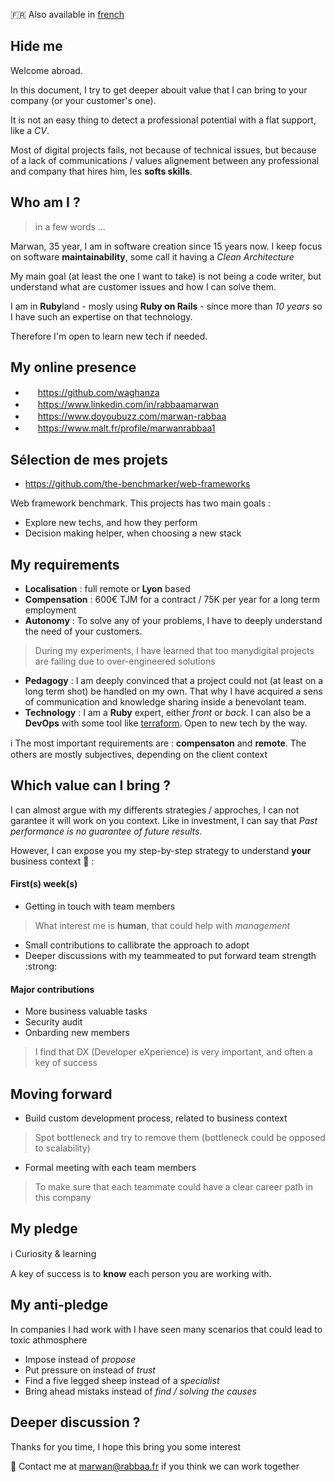 :fr: Also available in [french](about-me.fr.md)

## Hide me

Welcome abroad. 

In this document, I try to get deeper abouit value that I can bring to your company (or your customer's one).

It is not an easy thing to detect a professional potential with a flat support, like a _CV_.

Most of digital projects fails, not because of technical issues, but because of a lack of communications / values alignement between any professional and company that hires him, les **softs skills**.


##  Who am I ? 

> in a few words ...

Marwan, 35 year, I am in software creation since 15 years now. I keep focus on software **maintainability**, some call it having a _Clean Architecture_

My main goal (at least the one I want to take) is not being a code writer, but understand what are customer issues and how I can solve them.

I am in **Ruby**land - mosly using **Ruby on Rails** - since more than _10 years_ so I have such an expertise on that technology.

Therefore I'm open to learn new tech if needed.

## My online presence

- <img width="16" height="16" src="https://skillicons.dev/icons?i=github"> https://github.com/waghanza
- <img width="16" height="16" src="https://skillicons.dev/icons?i=linkedin"> https://www.linkedin.com/in/rabbaamarwan
- <img width="16" height="16" src="https://www.doyoubuzz.com/favicon.ico"> https://www.doyoubuzz.com/marwan-rabbaa
- <img width="16" height="16" src="https://cdn.cookielaw.org/logos/05ac99e5-12b5-453a-9d34-cab6cc8b270a/a2ec2e66-d97f-4e33-bc95-66bed1fa8446/malt_picto_color.png"> https://www.malt.fr/profile/marwanrabbaa1

## Sélection de mes projets

+ https://github.com/the-benchmarker/web-frameworks

Web framework benchmark. This projects has two main goals :

+ Explore new techs, and how they perform
+ Decision making helper, when choosing a new stack

## My requirements

+ **Localisation** : full remote or **Lyon** based
+ **Compensation** : 600€ TJM for a contract / 75K per year for a long term employment
+ **Autonomy** : To solve any of your problems, I have to deeply understand the need of your customers.
> During my experiments, I have learned that too manydigital projects are failing due to over-engineered solutions
- **Pedagogy** : I am deeply convinced that a project could not (at least on a long term shot) be handled on my own. That why I have acquired a sens of communication and knowledge sharing inside a benevolant team.
- **Technology** : I am a **Ruby** expert, either *front* or *back*. I can also be a **DevOps** with some tool like [terraform](https://www.terraform.io). Open to new tech by the way. 


:information_source: The most important requirements are : **compensaton** and **remote**. The others are mostly subjectives, depending on the client context


## Which value can I bring ?

I can almost argue with my differents strategies / approches, I can not garantee it will work on you context. Like in investment, I can say that _Past performance is no guarantee of future results_.

However, I can expose you my step-by-step strategy to understand **your** business context :rocket: :

#### First(s) week(s)

+ Getting in touch with team members
> What interest me is **human**, that could help with _management_
+ Small contributions to callibrate the approach to adopt
+ Deeper discussions with my teammeated to put forward team strength :strong:

#### Major contributions

+ More business valuable tasks
+ Security audit
+ Onbarding new members 
> I find that DX (Developer eXperience) is very important, and often a key of success


## Moving forward

+ Build custom development process, related to business context
> Spot bottleneck and try to remove them (bottleneck could be opposed to scalability)
+ Formal meeting with each team members
> To make sure that each teammate could have a clear career path in this company

## My pledge

:information_source: Curiosity & learning

A key of success is to **know** each person you are working with. 


## My anti-pledge

In companies I had work with I have seen many scenarios that could lead to toxic athmosphere

+ Impose instead of _propose_
+ Put pressure on instead of _trust_
+ Find a five legged sheep instead of a _specialist_
+ Bring ahead mistaks instead of _find / solving the causes_

## Deeper discussion ?

Thanks for you time, I hope this bring you some interest

💌 Contact me at [marwan@rabbaa.fr](mailto:marwan@rabbaa.fr) if you think we can work together

